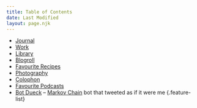 ```yaml
---
title: Table of Contents
date: Last Modified
layout: page.njk
---
```


- [Journal](/journal/)
- [Work](/work/)
- [Library](/library/)
- [Blogroll](/subscribed/)
- [Favourite Recipes](/recipes/)
- [Photography](/photography/)
- [Colophon](/colophon/)
- [Favourite Podcasts](/podcasts/)
- [Bot Dueck](/bot/) – [Markov Chain](https://en.wikipedia.org/wiki/Markov_chain) bot that tweeted as if it were me
{.feature-list}